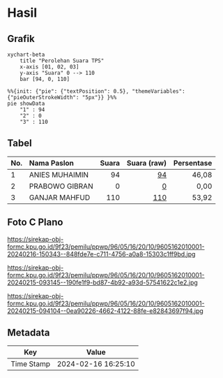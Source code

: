 # Hasil

## Grafik

```mermaid
xychart-beta
    title "Perolehan Suara TPS"
    x-axis [01, 02, 03]
    y-axis "Suara" 0 --> 110
    bar [94, 0, 110]
```

```mermaid
%%{init: {"pie": {"textPosition": 0.5}, "themeVariables": {"pieOuterStrokeWidth": "5px"}} }%%
pie showData
    "1" : 94
    "2" : 0
    "3" : 110
```

## Tabel

| No. | Nama Paslon    | Suara | Suara (raw) | Persentase |
|:--- |:-------------- | -----:| -----------:| ----------:|
| 1   | ANIES MUHAIMIN | 94    | [94][p-1]   | 46,08      |
| 2   | PRABOWO GIBRAN | 0     | [0][p-2]    | 0,00       |
| 3   | GANJAR MAHFUD  | 110   | [110][p-3]  | 53,92      |


[p-1]: https://github.com/gigit-pemilu/pemilu-2024-96-papua-barat-daya/blob/main/pilpres/hitung-suara/sub/96-papua-barat-daya/sub/05-maybrat/sub/16-ayamaru-jaya/sub/2010-woman/sub/001-tps/sub/paslon-1.txt
[p-2]: https://github.com/gigit-pemilu/pemilu-2024-96-papua-barat-daya/blob/main/pilpres/hitung-suara/sub/96-papua-barat-daya/sub/05-maybrat/sub/16-ayamaru-jaya/sub/2010-woman/sub/001-tps/sub/paslon-2.txt
[p-3]: https://github.com/gigit-pemilu/pemilu-2024-96-papua-barat-daya/blob/main/pilpres/hitung-suara/sub/96-papua-barat-daya/sub/05-maybrat/sub/16-ayamaru-jaya/sub/2010-woman/sub/001-tps/sub/paslon-3.txt

## Foto C Plano

https://sirekap-obj-formc.kpu.go.id/9f23/pemilu/ppwp/96/05/16/20/10/9605162010001-20240216-150343--848fde7e-c711-4756-a0a8-15303c1ff9bd.jpg

https://sirekap-obj-formc.kpu.go.id/9f23/pemilu/ppwp/96/05/16/20/10/9605162010001-20240215-093145--190fe1f9-bd87-4b92-a93d-57541622c1e2.jpg

https://sirekap-obj-formc.kpu.go.id/9f23/pemilu/ppwp/96/05/16/20/10/9605162010001-20240215-094104--0ea90226-4662-4122-88fe-e82843697f94.jpg


## Metadata

| Key        | Value               |
| ---------- | ------------------- |
| Time Stamp | 2024-02-16 16:25:10 |



